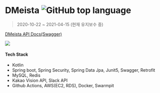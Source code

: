 # DMeista ![GitHub top language](https://img.shields.io/github/languages/top/kangsinhee/tut_kotlin_springboot?color=red&style=flat-square)

>  2020-10-22 ~ 2021-04-15 (현재 유지보수 중)

[DMeista API Docs(Swagger)](http://3.36.218.14:8080/swagger-ui.html#/)

![](https://s3.us-west-2.amazonaws.com/secure.notion-static.com/8b0cc342-ed9b-4525-945b-bffdc9420bb2/logo.png?X-Amz-Algorithm=AWS4-HMAC-SHA256&X-Amz-Credential=AKIAT73L2G45O3KS52Y5%2F20210427%2Fus-west-2%2Fs3%2Faws4_request&X-Amz-Date=20210427T073819Z&X-Amz-Expires=86400&X-Amz-Signature=117ac1313536da5945e7238cfbff7af637bc6c54a74b82497f2c9f2df42e86e2&X-Amz-SignedHeaders=host&response-content-disposition=filename%20%3D%22logo.png%22)

#### Tech Stack

* Kotlin
* Spring boot, Spring Security,  Spring Data Jpa, Junit5, Swagger, Retrofit
* MySQL, Redis
* Kakao Vision API, Slack API
* Github Actions, AWS(EC2, RDS), Docker, Swarmpit

